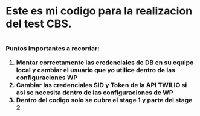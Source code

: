 <h1> Este es mi codigo para la realizacion del test CBS. <h1>

<h3> Puntos importantes a recordar: 
<ol>
<li> Montar correctamente las credenciales de DB en su equipo local y cambiar el usuario que yo utilice dentro de las configuraciones WP </li>
<li> Cambiar las credenciales SID y Token de la API TWILIO si asi se necesita dentro de las configuraciones de WP</li>
<li> Dentro del codigo solo se cubre el stage 1 y parte del stage 2</li>
</ol>
